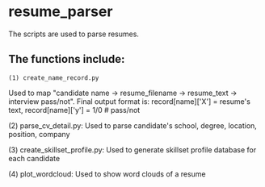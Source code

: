 # resume_parser

The scripts are used to parse resumes. 

## The functions include:
    (1) create_name_record.py
Used to map "candidate name -> resume_filename -> resume_text -> interview pass/not".
Final output format is: record[name]['X'] = resume's text, record[name]['y'] = 1/0 # pass/not
    
(2) parse_cv_detail.py:
Used to parse candidate's school, degree, location, position, company
    
(3) create_skillset_profile.py:
Used to generate skillset profile database for each candidate
    
(4) plot_wordcloud:
Used to show word clouds of a resume
